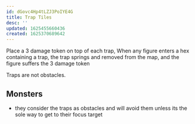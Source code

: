 ```yaml
---
id: dGovc4Hp4tLZJ3PoIYE4G
title: Trap Tiles
desc: ''
updated: 1625455660436
created: 1625370689642
---
```


Place a 3 damage token on top of each trap, When any figure enters a hex containing a trap, the trap springs
and removed from the map, and the figure suffers the 3 damage token

Traps are not obstacles.

## Monsters

- they consider the traps as obstacles and will avoid them unless its the sole way to get to their focus target
